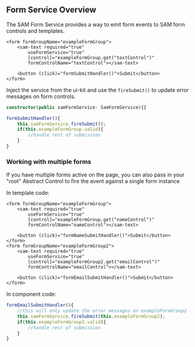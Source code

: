 ## Form Service Overview

The SAM Form Service provides a way to emit form events to SAM form controls and templates.

```
<form formGroupName="exampleFormGroup">
    <sam-text required="true"
        useFormService="true" 
        [control]="exampleFormGroup.get("textControl")"
        formControlName="textControl"></sam-text>
    
    <button (click)="formSubmitHandler()">Submit</button>
</form>
```

Inject the service from the ui-kit and use the `fireSubmit()` to update error messages on form controls. 

```typescript
constructor(public samFormService: SamFormService){}

formSubmitHandler(){
    this.samFormService.fireSubmit();
    if(this.exampleFormGroup.valid){
        //handle rest of submission
    }
}
```

### Working with multiple forms

If you have multiple forms active on the page, you can also pass in your "root" Abstract Control to fire the event against a single form instance

In template code:
```
<form formGroupName="exampleFormGroup">
    <sam-text required="true" 
        useFormService="true" 
        [control]="exampleFormGroup.get("nameControl")"
        formControlName="nameControl"></sam-text>
    
    <button (click)="formNameSubmitHandler()">Submit</button>
</form>
<form formGroupName="exampleFormGroup2">
    <sam-text required="true" 
        useFormService="true" 
        [control]="exampleFormGroup2.get("emailControl")"
        formControlName="emailControl"></sam-text>
    
    <button (click)="formEmailSubmitHandler()">Submit</button>
</form>
```

In component code:
```typescript
formEmailSubmitHandler(){
    //this will only update the error messages on exampleFormGroup2
    this.samFormService.fireSubmit(this.exampleFormGroup2);
    if(this.exampleFormGroup2.valid){
        //handle rest of submission
    }
}
```